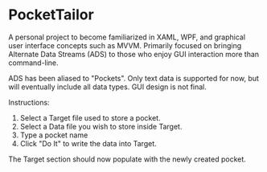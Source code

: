 # PocketTailor

A personal project to become familiarized in XAML, WPF, and graphical user interface concepts such as MVVM.
Primarily focused on bringing Alternate Data Streams (ADS) to those who enjoy GUI interaction more than command-line.

ADS has been aliased to "Pockets". Only text data is supported for now, but will eventually include all data types.
GUI design is not final.

Instructions:
1. Select a Target file used to store a pocket.
2. Select a Data file you wish to store inside Target.
3. Type a pocket name
4. Click "Do It" to write the data into Target.

The Target section should now populate with the newly created pocket.
